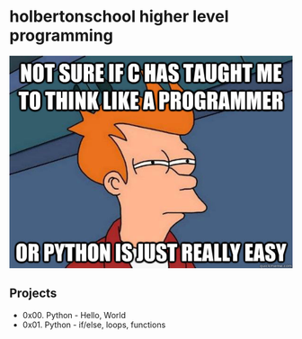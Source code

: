 # holbertonschool higher level programming

![Python](https://raw.githubusercontent.com/cristiand187/holbertonschool-higher_level_programming/master/Python.jpg)

## Projects

* 0x00. Python - Hello, World
* 0x01. Python - if/else, loops, functions

